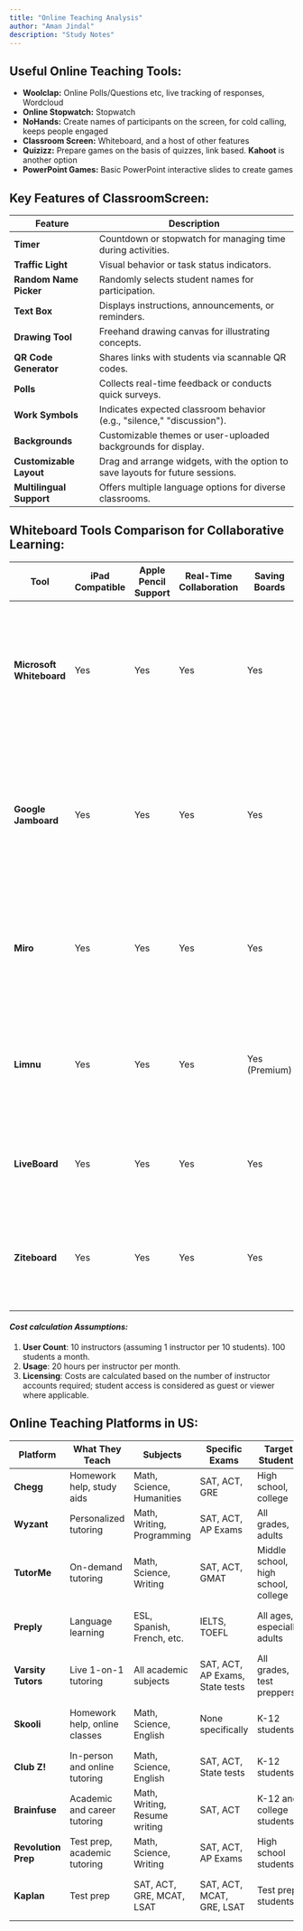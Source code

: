 ```yaml
---
title: "Online Teaching Analysis"
author: "Aman Jindal"
description: "Study Notes"
---
```


## Useful Online Teaching Tools:

- **Woolclap:** Online Polls/Questions etc, live tracking of responses, Wordcloud
- **Online Stopwatch:** Stopwatch
- **NoHands:** Create names of participants on the screen, for cold calling, keeps people engaged
- **Classroom Screen:** Whiteboard, and a host of other features
- **Quizizz:** Prepare games on the basis of quizzes, link based. **Kahoot** is another option
- **PowerPoint Games:** Basic PowerPoint interactive slides to create games  

## Key Features of ClassroomScreen:

| **Feature**                 | **Description**                                                                 |
|------------------------------|---------------------------------------------------------------------------------|
| **Timer**                   | Countdown or stopwatch for managing time during activities.                     |
| **Traffic Light**           | Visual behavior or task status indicators.                                      |
| **Random Name Picker**      | Randomly selects student names for participation.                               |
| **Text Box**                | Displays instructions, announcements, or reminders.                            |
| **Drawing Tool**            | Freehand drawing canvas for illustrating concepts.                              |
| **QR Code Generator**       | Shares links with students via scannable QR codes.                             |
| **Polls**                   | Collects real-time feedback or conducts quick surveys.                         |
| **Work Symbols**            | Indicates expected classroom behavior (e.g., "silence," "discussion").          |
| **Backgrounds**             | Customizable themes or user-uploaded backgrounds for display.                  |
| **Customizable Layout**     | Drag and arrange widgets, with the option to save layouts for future sessions.  |
| **Multilingual Support**    | Offers multiple language options for diverse classrooms.                       |

## Whiteboard Tools Comparison for Collaborative Learning:

| **Tool**                 | **iPad Compatible** | **Apple Pencil Support** | **Real-Time Collaboration** | **Saving Boards** | **Cost Considerations**                                                                                                                                                                                                                       | **Description**                                                                                                                                                                                                                           |
|---------------------------|---------------------|---------------------------|-----------------------------|--------------------|------------------------------------------------------------------------------------------------------------------------------------------------------------------------------------------------------------------------------------------------|-------------------------------------------------------------------------------------------------------------------------------------------------------------------------------------------------------------------------------------------|
| **Microsoft Whiteboard** | Yes                 | Yes                       | Yes                         | Yes                | **Included with Microsoft 365**: Business Basic at $6/user/month. For 10 instructors teaching 20 classes a month: 10 users x $6 = **$60/month**.                                                                                             | Integrated with Microsoft 365; supports real-time collaboration and board saving. Ideal for organizations already using Microsoft tools.                                                                                                  |
| **Google Jamboard**       | Yes                 | Yes                       | Yes                         | Yes                | **Included with Google Workspace**: Business Starter plan at $6/user/month. For 10 instructors teaching 20 classes a month: 10 users x $6 = **$60/month**.                                                                                  | Part of Google Workspace; allows collaborative whiteboarding with board saving. Suitable for teams utilizing Google services.                                                                                                             |
| **Miro**                  | Yes                 | Yes                       | Yes                         | Yes                | **Starter Plan**: $8/user/month (billed annually). For 10 instructors teaching 20 classes a month: 10 users x $8 = **$80/month**.                                                                                                            | Offers a versatile online whiteboard with extensive features for collaboration and project management.                                                                                                                                    |
| **Limnu**                 | Yes                 | Yes                       | Yes                         | Yes (Premium)      | **Pro Plan**: $5/user/month. For 10 instructors teaching 20 classes a month: 10 users x $5 = **$50/month**.                                                                                                                                  | Focuses on providing a natural drawing experience; suitable for teams seeking straightforward collaborative tools.                                                                                                                         |
| **LiveBoard**             | Yes                 | Yes                       | Yes                         | Yes                | **Premium Plan**: Pricing details not publicly available; contact sales for a quote.                                                                                                                                                          | Designed for online tutoring with features like session recording and real-time collaboration.                                                                                                                                            |
| **Ziteboard**             | Yes                 | Yes                       | Yes                         | Yes                | **Premium Plan**: $9/user/month. For 10 instructors teaching 20 classes a month: 10 users x $9 = **$90/month**.                                                                                                                              | Lightweight online whiteboard focusing on simplicity and ease of use; supports real-time collaboration.                                                                                                                                   |

#### *Cost calculation Assumptions:*
1. **User Count**: 10 instructors (assuming 1 instructor per 10 students). 100 students a month.
2. **Usage**: 20 hours per instructor per month.
3. **Licensing**: Costs are calculated based on the number of instructor accounts required; student access is considered as guest or viewer where applicable.

##  Online Teaching Platforms in US:

| **Platform**       | **What They Teach**             | **Subjects**                  | **Specific Exams**                  | **Target Students**                   | **Teacher Background**                |
|---------------------|--------------------------------|--------------------------------|-------------------------------------|---------------------------------------|---------------------------------------|
| **Chegg**          | Homework help, study aids     | Math, Science, Humanities     | SAT, ACT, GRE                      | High school, college                  | Mostly US-based educators             |
| **Wyzant**         | Personalized tutoring         | Math, Writing, Programming    | SAT, ACT, AP Exams                 | All grades, adults                    | Mix of US-based and international     |
| **TutorMe**        | On-demand tutoring            | Math, Science, Writing        | SAT, ACT, GMAT                     | Middle school, high school, college   | Educators from various countries      |
| **Preply**         | Language learning             | ESL, Spanish, French, etc.    | IELTS, TOEFL                       | All ages, especially adults           | Global, many non-native English tutors|
| **Varsity Tutors** | Live 1-on-1 tutoring          | All academic subjects         | SAT, ACT, AP Exams, State tests    | All grades, test preppers             | Primarily US-based tutors             |
| **Skooli**         | Homework help, online classes | Math, Science, English        | None specifically                  | K-12 students                         | Mostly US and Canada-based teachers   |
| **Club Z!**        | In-person and online tutoring | Math, Science, English        | SAT, ACT, State tests              | K-12 students                         | Local US-based teachers               |
| **Brainfuse**      | Academic and career tutoring  | Math, Writing, Resume writing | SAT, ACT                           | K-12 and college students             | US-based tutors and professionals     |
| **Revolution Prep**| Test prep, academic tutoring  | Math, Science, Writing        | SAT, ACT, AP Exams                 | High school students                  | US-based, professional educators      |
| **Kaplan**         | Test prep                     | SAT, ACT, GRE, MCAT, LSAT     | SAT, ACT, MCAT, GRE, LSAT          | Test prep students                    | Mix of US-based and global educators  |

